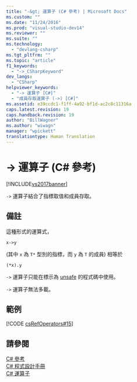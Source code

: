 ```yaml
---
title: "-&gt; 運算子 (C# 參考) | Microsoft Docs"
ms.custom: ""
ms.date: "11/24/2016"
ms.prod: "visual-studio-dev14"
ms.reviewer: ""
ms.suite: ""
ms.technology: 
  - "devlang-csharp"
ms.tgt_pltfrm: ""
ms.topic: "article"
f1_keywords: 
  - "->_CSharpKeyword"
dev_langs: 
  - "CSharp"
helpviewer_keywords: 
  - "-> 運算子 [C#]"
  - "成員存取運算子 (->) [C#]"
ms.assetid: e39ccdc1-f1ff-4a92-bf1d-ac2c8c11316a
caps.latest.revision: 19
caps.handback.revision: 19
author: "BillWagner"
ms.author: "wiwagn"
manager: "wpickett"
translationtype: Human Translation
---
```

# -&gt; 運算子 (C# 參考)
[!INCLUDE[vs2017banner](../../../csharp/includes/vs2017banner.md)]

`->` 運算子結合了指標取值和成員存取。  
  
## 備註  
 這種形式的運算式，  
  
```  
x->y  
```  
  
 \(其中 `x` 為 `T*` 型別的指標，而 `y` 為 `T` 的成員\) 相等於  
  
```  
(*x).y  
```  
  
 `->` 運算子只能在標示為 [unsafe](../../../csharp/language-reference/keywords/unsafe.md) 的程式碼中使用。  
  
 `->` 運算子無法多載。  
  
## 範例  
 [!CODE [csRefOperators#15](../CodeSnippet/VS_Snippets_VBCSharp/csrefOperators#15)]  
  
## 請參閱  
 [C\# 參考](../../../csharp/language-reference/index.md)   
 [C\# 程式設計手冊](../../../csharp/programming-guide/index.md)   
 [C\# 運算子](../../../csharp/language-reference/operators/index.md)